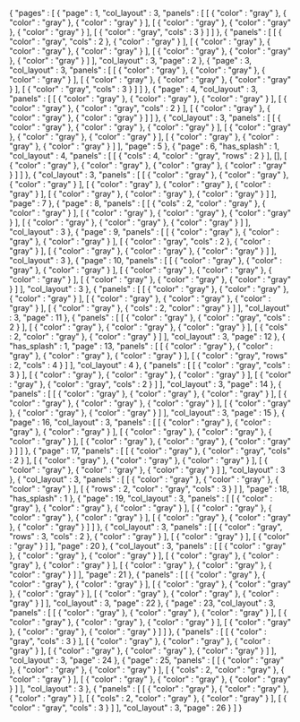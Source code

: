 {
  "pages" : [
               {
                 "page" : 1,
                 "col_layout" : 3,
                 "panels" : [
                               [
                                 {
                                   "color" : "gray"
                                 },
                                 {
                                   "color" : "gray"
                                 },
                                 {
                                   "color" : "gray"
                                 }
                               ],
                               [
                                 {
                                   "color" : "gray"
                                 },
                                 {
                                   "color" : "gray"
                                 },
                                 {
                                   "color" : "gray"
                                 }
                               ],
                               [
                                 {
                                   "color" : "gray",
                                   "cols" : 3
                                 }
                               ]
                             ]
               },
               {
                 "panels" : [
                               [
                                 {
                                   "color" : "gray",
                                   "cols" : 2
                                 },
                                 {
                                   "color" : "gray"
                                 }
                               ],
                               [
                                 {
                                   "color" : "gray"
                                 },
                                 {
                                   "color" : "gray"
                                 },
                                 {
                                   "color" : "gray"
                                 }
                               ],
                               [
                                 {
                                   "color" : "gray"
                                 },
                                 {
                                   "color" : "gray"
                                 },
                                 {
                                   "color" : "gray"
                                 }
                               ]
                             ],
                 "col_layout" : 3,
                 "page" : 2
               },
               {
                 "page" : 3,
                 "col_layout" : 3,
                 "panels" : [
                               [
                                 {
                                   "color" : "gray"
                                 },
                                 {
                                   "color" : "gray"
                                 },
                                 {
                                   "color" : "gray"
                                 }
                               ],
                               [
                                 {
                                   "color" : "gray"
                                 },
                                 {
                                   "color" : "gray"
                                 },
                                 {
                                   "color" : "gray"
                                 }
                               ],
                               [
                                 {
                                   "color" : "gray",
                                   "cols" : 3
                                 }
                               ]
                             ]
               },
               {
                 "page" : 4,
                 "col_layout" : 3,
                 "panels" : [
                               [
                                 {
                                   "color" : "gray"
                                 },
                                 {
                                   "color" : "gray"
                                 },
                                 {
                                   "color" : "gray"
                                 }
                               ],
                               [
                                 {
                                   "color" : "gray"
                                 },
                                 {
                                   "color" : "gray",
                                   "cols" : 2
                                 }
                               ],
                               [
                                 {
                                   "color" : "gray"
                                 },
                                 {
                                   "color" : "gray"
                                 },
                                 {
                                   "color" : "gray"
                                 }
                               ]
                             ]
               },
               {
                 "col_layout" : 3,
                 "panels" : [
                               [
                                 {
                                   "color" : "gray"
                                 },
                                 {
                                   "color" : "gray"
                                 },
                                 {
                                   "color" : "gray"
                                 }
                               ],
                               [
                                 {
                                   "color" : "gray"
                                 },
                                 {
                                   "color" : "gray"
                                 },
                                 {
                                   "color" : "gray"
                                 }
                               ],
                               [
                                 {
                                   "color" : "gray"
                                 },
                                 {
                                   "color" : "gray"
                                 },
                                 {
                                   "color" : "gray"
                                 }
                               ]
                             ],
                 "page" : 5
               },
               {
                 "page" : 6,
                 "has_splash" : 1,
                 "col_layout" : 4,
                 "panels" : [
                               [
                                 {
                                   "cols" : 4,
                                   "color" : "gray",
                                   "rows" : 2
                                 }
                               ],
                               [],
                               [
                                 {
                                   "color" : "gray"
                                 },
                                 {
                                   "color" : "gray"
                                 },
                                 {
                                   "color" : "gray"
                                 },
                                 {
                                   "color" : "gray"
                                 }
                               ]
                             ]
               },
               {
                 "col_layout" : 3,
                 "panels" : [
                               [
                                 {
                                   "color" : "gray"
                                 },
                                 {
                                   "color" : "gray"
                                 },
                                 {
                                   "color" : "gray"
                                 }
                               ],
                               [
                                 {
                                   "color" : "gray"
                                 },
                                 {
                                   "color" : "gray"
                                 },
                                 {
                                   "color" : "gray"
                                 }
                               ],
                               [
                                 {
                                   "color" : "gray"
                                 },
                                 {
                                   "color" : "gray"
                                 },
                                 {
                                   "color" : "gray"
                                 }
                               ]
                             ],
                 "page" : 7
               },
               {
                 "page" : 8,
                 "panels" : [
                               [
                                 {
                                   "cols" : 2,
                                   "color" : "gray"
                                 },
                                 {
                                   "color" : "gray"
                                 }
                               ],
                               [
                                 {
                                   "color" : "gray"
                                 },
                                 {
                                   "color" : "gray"
                                 },
                                 {
                                   "color" : "gray"
                                 }
                               ],
                               [
                                 {
                                   "color" : "gray"
                                 },
                                 {
                                   "color" : "gray"
                                 },
                                 {
                                   "color" : "gray"
                                 }
                               ]
                             ],
                 "col_layout" : 3
               },
               {
                 "page" : 9,
                 "panels" : [
                               [
                                 {
                                   "color" : "gray"
                                 },
                                 {
                                   "color" : "gray"
                                 },
                                 {
                                   "color" : "gray"
                                 }
                               ],
                               [
                                 {
                                   "color" : "gray",
                                   "cols" : 2
                                 },
                                 {
                                   "color" : "gray"
                                 }
                               ],
                               [
                                 {
                                   "color" : "gray"
                                 },
                                 {
                                   "color" : "gray"
                                 },
                                 {
                                   "color" : "gray"
                                 }
                               ]
                             ],
                 "col_layout" : 3
               },
               {
                 "page" : 10,
                 "panels" : [
                               [
                                 {
                                   "color" : "gray"
                                 },
                                 {
                                   "color" : "gray"
                                 },
                                 {
                                   "color" : "gray"
                                 }
                               ],
                               [
                                 {
                                   "color" : "gray"
                                 },
                                 {
                                   "color" : "gray"
                                 },
                                 {
                                   "color" : "gray"
                                 }
                               ],
                               [
                                 {
                                   "color" : "gray"
                                 },
                                 {
                                   "color" : "gray"
                                 },
                                 {
                                   "color" : "gray"
                                 }
                               ]
                             ],
                 "col_layout" : 3
               },
               {
                 "panels" : [
                               [
                                 {
                                   "color" : "gray"
                                 },
                                 {
                                   "color" : "gray"
                                 },
                                 {
                                   "color" : "gray"
                                 }
                               ],
                               [
                                 {
                                   "color" : "gray"
                                 },
                                 {
                                   "color" : "gray"
                                 },
                                 {
                                   "color" : "gray"
                                 }
                               ],
                               [
                                 {
                                   "color" : "gray"
                                 },
                                 {
                                   "cols" : 2,
                                   "color" : "gray"
                                 }
                               ]
                             ],
                 "col_layout" : 3,
                 "page" : 11
               },
               {
                 "panels" : [
                               [
                                 {
                                   "color" : "gray"
                                 },
                                 {
                                   "color" : "gray",
                                   "cols" : 2
                                 }
                               ],
                               [
                                 {
                                   "color" : "gray"
                                 },
                                 {
                                   "color" : "gray"
                                 },
                                 {
                                   "color" : "gray"
                                 }
                               ],
                               [
                                 {
                                   "cols" : 2,
                                   "color" : "gray"
                                 },
                                 {
                                   "color" : "gray"
                                 }
                               ]
                             ],
                 "col_layout" : 3,
                 "page" : 12
               },
               {
                 "has_splash" : 1,
                 "page" : 13,
                 "panels" : [
                               [
                                 {
                                   "color" : "gray"
                                 },
                                 {
                                   "color" : "gray"
                                 },
                                 {
                                   "color" : "gray"
                                 },
                                 {
                                   "color" : "gray"
                                 }
                               ],
                               [
                                 {
                                   "color" : "gray",
                                   "rows" : 2,
                                   "cols" : 4
                                 }
                               ]
                             ],
                 "col_layout" : 4
               },
               {
                 "panels" : [
                               [
                                 {
                                   "color" : "gray",
                                   "cols" : 3
                                 }
                               ],
                               [
                                 {
                                   "color" : "gray"
                                 },
                                 {
                                   "color" : "gray"
                                 },
                                 {
                                   "color" : "gray"
                                 }
                               ],
                               [
                                 {
                                   "color" : "gray"
                                 },
                                 {
                                   "color" : "gray",
                                   "cols" : 2
                                 }
                               ]
                             ],
                 "col_layout" : 3,
                 "page" : 14
               },
               {
                 "panels" : [
                               [
                                 {
                                   "color" : "gray"
                                 },
                                 {
                                   "color" : "gray"
                                 },
                                 {
                                   "color" : "gray"
                                 }
                               ],
                               [
                                 {
                                   "color" : "gray"
                                 },
                                 {
                                   "color" : "gray"
                                 },
                                 {
                                   "color" : "gray"
                                 }
                               ],
                               [
                                 {
                                   "color" : "gray"
                                 },
                                 {
                                   "color" : "gray"
                                 },
                                 {
                                   "color" : "gray"
                                 }
                               ]
                             ],
                 "col_layout" : 3,
                 "page" : 15
               },
               {
                 "page" : 16,
                 "col_layout" : 3,
                 "panels" : [
                               [
                                 {
                                   "color" : "gray"
                                 },
                                 {
                                   "color" : "gray"
                                 },
                                 {
                                   "color" : "gray"
                                 }
                               ],
                               [
                                 {
                                   "color" : "gray"
                                 },
                                 {
                                   "color" : "gray"
                                 },
                                 {
                                   "color" : "gray"
                                 }
                               ],
                               [
                                 {
                                   "color" : "gray"
                                 },
                                 {
                                   "color" : "gray"
                                 },
                                 {
                                   "color" : "gray"
                                 }
                               ]
                             ]
               },
               {
                 "page" : 17,
                 "panels" : [
                               [
                                 {
                                   "color" : "gray"
                                 },
                                 {
                                   "color" : "gray",
                                   "cols" : 2
                                 }
                               ],
                               [
                                 {
                                   "color" : "gray"
                                 },
                                 {
                                   "color" : "gray"
                                 },
                                 {
                                   "color" : "gray"
                                 }
                               ],
                               [
                                 {
                                   "color" : "gray"
                                 },
                                 {
                                   "color" : "gray"
                                 },
                                 {
                                   "color" : "gray"
                                 }
                               ]
                             ],
                 "col_layout" : 3
               },
               {
                 "col_layout" : 3,
                 "panels" : [
                               [
                                 {
                                   "color" : "gray"
                                 },
                                 {
                                   "color" : "gray"
                                 },
                                 {
                                   "color" : "gray"
                                 }
                               ],
                               [
                                 {
                                   "rows" : 2,
                                   "color" : "gray",
                                   "cols" : 3
                                 }
                               ]
                             ],
                 "page" : 18,
                 "has_splash" : 1
               },
               {
                 "page" : 19,
                 "col_layout" : 3,
                 "panels" : [
                               [
                                 {
                                   "color" : "gray"
                                 },
                                 {
                                   "color" : "gray"
                                 },
                                 {
                                   "color" : "gray"
                                 }
                               ],
                               [
                                 {
                                   "color" : "gray"
                                 },
                                 {
                                   "color" : "gray"
                                 },
                                 {
                                   "color" : "gray"
                                 }
                               ],
                               [
                                 {
                                   "color" : "gray"
                                 },
                                 {
                                   "color" : "gray"
                                 },
                                 {
                                   "color" : "gray"
                                 }
                               ]
                             ]
               },
               {
                 "col_layout" : 3,
                 "panels" : [
                               [
                                 {
                                   "color" : "gray",
                                   "rows" : 3,
                                   "cols" : 2
                                 },
                                 {
                                   "color" : "gray"
                                 }
                               ],
                               [
                                 {
                                   "color" : "gray"
                                 }
                               ],
                               [
                                 {
                                   "color" : "gray"
                                 }
                               ]
                             ],
                 "page" : 20
               },
               {
                 "col_layout" : 3,
                 "panels" : [
                               [
                                 {
                                   "color" : "gray"
                                 },
                                 {
                                   "color" : "gray"
                                 },
                                 {
                                   "color" : "gray"
                                 }
                               ],
                               [
                                 {
                                   "color" : "gray"
                                 },
                                 {
                                   "color" : "gray"
                                 },
                                 {
                                   "color" : "gray"
                                 }
                               ],
                               [
                                 {
                                   "color" : "gray"
                                 },
                                 {
                                   "color" : "gray"
                                 },
                                 {
                                   "color" : "gray"
                                 }
                               ]
                             ],
                 "page" : 21
               },
               {
                 "panels" : [
                               [
                                 {
                                   "color" : "gray"
                                 },
                                 {
                                   "color" : "gray"
                                 },
                                 {
                                   "color" : "gray"
                                 }
                               ],
                               [
                                 {
                                   "color" : "gray"
                                 },
                                 {
                                   "color" : "gray"
                                 },
                                 {
                                   "color" : "gray"
                                 }
                               ],
                               [
                                 {
                                   "color" : "gray"
                                 },
                                 {
                                   "color" : "gray"
                                 },
                                 {
                                   "color" : "gray"
                                 }
                               ]
                             ],
                 "col_layout" : 3,
                 "page" : 22
               },
               {
                 "page" : 23,
                 "col_layout" : 3,
                 "panels" : [
                               [
                                 {
                                   "color" : "gray"
                                 },
                                 {
                                   "color" : "gray"
                                 },
                                 {
                                   "color" : "gray"
                                 }
                               ],
                               [
                                 {
                                   "color" : "gray"
                                 },
                                 {
                                   "color" : "gray"
                                 },
                                 {
                                   "color" : "gray"
                                 }
                               ],
                               [
                                 {
                                   "color" : "gray"
                                 },
                                 {
                                   "color" : "gray"
                                 },
                                 {
                                   "color" : "gray"
                                 }
                               ]
                             ]
               },
               {
                 "panels" : [
                               [
                                 {
                                   "color" : "gray",
                                   "cols" : 3
                                 }
                               ],
                               [
                                 {
                                   "color" : "gray"
                                 },
                                 {
                                   "color" : "gray"
                                 },
                                 {
                                   "color" : "gray"
                                 }
                               ],
                               [
                                 {
                                   "color" : "gray"
                                 },
                                 {
                                   "color" : "gray"
                                 },
                                 {
                                   "color" : "gray"
                                 }
                               ]
                             ],
                 "col_layout" : 3,
                 "page" : 24
               },
               {
                 "page" : 25,
                 "panels" : [
                               [
                                 {
                                   "color" : "gray"
                                 },
                                 {
                                   "color" : "gray"
                                 },
                                 {
                                   "color" : "gray"
                                 }
                               ],
                               [
                                 {
                                   "cols" : 2,
                                   "color" : "gray"
                                 },
                                 {
                                   "color" : "gray"
                                 }
                               ],
                               [
                                 {
                                   "color" : "gray"
                                 },
                                 {
                                   "color" : "gray"
                                 },
                                 {
                                   "color" : "gray"
                                 }
                               ]
                             ],
                 "col_layout" : 3
               },
               {
                 "panels" : [
                               [
                                 {
                                   "color" : "gray"
                                 },
                                 {
                                   "color" : "gray"
                                 },
                                 {
                                   "color" : "gray"
                                 }
                               ],
                               [
                                 {
                                   "cols" : 2,
                                   "color" : "gray"
                                 },
                                 {
                                   "color" : "gray"
                                 }
                               ],
                               [
                                 {
                                   "color" : "gray",
                                   "cols" : 3
                                 }
                               ]
                             ],
                 "col_layout" : 3,
                 "page" : 26
               }
             ]
}
